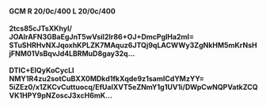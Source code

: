 #### GCM R 20/0c/400 L 20/0c/400
**2tcs85cJTsXKhyl/**<br/>**JOAIrAFN3GBaEgJnT5wVsil2lr86+OJ+DmcPglHa2mI=**<br/>**STuSHRHvNXJqoxhKPLZK7MAquz6JTQj9qLACWWy3ZgNkHM5mKrNsHjFNM01VsBqvJd4LBRMuD8gay32q...**<br/><br/>
**DTIC+ElQyKoCycLI**<br/>**NMY1R4zu2sotCuBXX0MDkd1fkXqde9z1samICdYMzYY=**<br/>**5iZEz0/x1ZKCvCuttuocq/EfUalXVT5eZNmY1g1UV1i/DWpCwNQPVatkZCQVK1HPY9pNZoscJ3xcH6mK...**